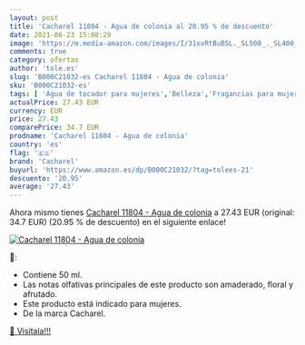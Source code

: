 ```yaml
---
layout: post
title: 'Cacharel 11804 - Agua de colonia al 20.95 % de descuento'
date: 2021-06-23 15:08:29
image: 'https://m.media-amazon.com/images/I/31xvRtBuB5L._SL500_._SL400_.jpg'
comments: true
category: ofertas
author: 'tole.es'
slug: 'B000C21032-es Cacharel 11804 - Agua de colonia'
sku: 'B000C21032-es'
tags: [ 'Agua de tocador para mujeres','Belleza','Fragancias para mujeres','Perfumes y fragancias','agua','cacharel','colonia','de', ]
actualPrice: 27.43 EUR
currency: EUR
price: 27.43
comparePrice: 34.7 EUR
prodname: 'Cacharel 11804 - Agua de colonia'
country: 'es'
flag: '🇪🇸'
brand: 'Cacharel'
buyurl: 'https://www.amazon.es/dp/B000C21032/?tag=tolees-21'
descuento: '20.95'
average: '27.43'
---
```


Ahora mismo tienes [Cacharel 11804 - Agua de colonia](https://www.amazon.es/dp/B000C21032/?tag=tolees-21) a 27.43 EUR (original: 34.7 EUR) (20.95 %  de descuento) en el siguiente enlace!

[![Cacharel 11804 - Agua de colonia](https://m.media-amazon.com/images/I/31xvRtBuB5L._SL500_._SL400_.jpg)](https://www.amazon.es/dp/B000C21032/?tag=tolees-21)

🔎:

- Contiene 50 ml.
- Las notas olfativas principales de este producto son amaderado, floral y afrutado.
- Este producto está indicado para mujeres.
- De la marca Cacharel.

[🛒 Visítala!!!](https://www.amazon.es/dp/B000C21032/?tag=tolees-21)
